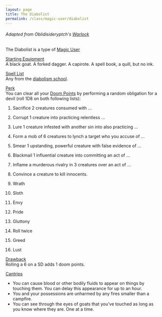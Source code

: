 ```yaml
---
layout: page
title: The Diabolist
permalink: /class/magic-user/diabolist
---
```


###### Adapted from Oblidisideryptch's [Warlock](https://oblidisideryptch.blogspot.com/2019/03/osr-class-warlock.html)

The Diabolist is a type of [Magic User](/class/magic-user)

<ins>Starting Equipment</ins><br>
A black goat. A forked dagger. A capirote. A spell book, a quill, but no ink.

<ins>Spell List</ins><br>
Any from the [diabolism school](/spells#diabolism).

<ins>Perk</ins><br>
You can clear all your [Doom Points](/class/magic-user#spells) by performing a random obligation for a devil (roll 1D8 on both following lists): 

1. Sacrifice 2 creatures consumed with ...
1. Corrupt 1 creature into practicing relentless ...
1. Lure 1 creature infested with another sin into also practicing ...
1. Form a mob of 6 creatures to lynch a target who you accuse of ...
1. Smear 1 upstanding, powerful creature with false evidence of ...
1. Blackmail 1 influential creature into committing an act of ...
1. Inflame a murderous rivalry in 3 creatures over an act of ...
1. Convince a creature to kill innocents.

1. Wrath
1. Sloth
1. Envy
1. Pride
1. Gluttony 
1. Roll twice
1. Greed
1. Lust

<ins>Drawback</ins><br>
Rolling a 6 on a SD adds 1 doom points.

<ins>Cantrips</ins>
- You can cause blood or other bodily fluids to appear on things by touching them. You can delay this appearance for up to an hour.
- You and your possessions are unharmed by any fires smaller than a campfire.
- You can see through the eyes of goats that you’ve touched as long as you know where they are. One at a time.

